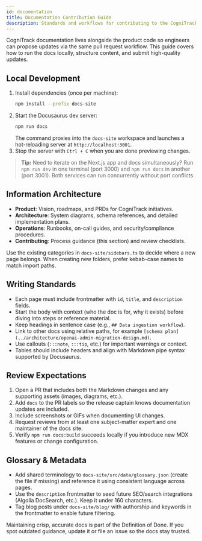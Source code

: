 ```yaml
---
id: documentation
title: Documentation Contribution Guide
description: Standards and workflows for contributing to the CogniTrack Docusaurus site.
---
```


CogniTrack documentation lives alongside the product code so engineers can propose updates via the same pull request workflow. This guide covers how to run the docs locally, structure content, and submit high-quality updates.

## Local Development

1. Install dependencies (once per machine):
   ```bash
   npm install --prefix docs-site
   ```
2. Start the Docusaurus dev server:
   ```bash
   npm run docs
   ```
   The command proxies into the `docs-site` workspace and launches a hot-reloading server at `http://localhost:3001`.
3. Stop the server with `Ctrl + C` when you are done previewing changes.

> **Tip:** Need to iterate on the Next.js app and docs simultaneously? Run `npm run dev` in one terminal (port 3000) and `npm run docs` in another (port 3001). Both services can run concurrently without port conflicts.

## Information Architecture

- **Product**: Vision, roadmaps, and PRDs for CogniTrack initiatives.
- **Architecture**: System diagrams, schema references, and detailed implementation plans.
- **Operations**: Runbooks, on-call guides, and security/compliance procedures.
- **Contributing**: Process guidance (this section) and review checklists.

Use the existing categories in `docs-site/sidebars.ts` to decide where a new page belongs. When creating new folders, prefer kebab-case names to match import paths.

## Writing Standards

- Each page must include frontmatter with `id`, `title`, and `description` fields.
- Start the body with context (who the doc is for, why it exists) before diving into steps or reference material.
- Keep headings in sentence case (e.g., `## Data ingestion workflow`).
- Link to other docs using relative paths, for example `[schema plan](../architecture/openai-admin-migration-design.md)`.
- Use callouts (`:::note`, `:::tip`, etc.) for important warnings or context.
- Tables should include headers and align with Markdown pipe syntax supported by Docusaurus.

## Review Expectations

1. Open a PR that includes both the Markdown changes and any supporting assets (images, diagrams, etc.).
2. Add `docs` to the PR labels so the release captain knows documentation updates are included.
3. Include screenshots or GIFs when documenting UI changes.
4. Request reviews from at least one subject-matter expert and one maintainer of the docs site.
5. Verify `npm run docs:build` succeeds locally if you introduce new MDX features or change configuration.

## Glossary & Metadata

- Add shared terminology to `docs-site/src/data/glossary.json` (create the file if missing) and reference it using consistent language across pages.
- Use the `description` frontmatter to seed future SEO/search integrations (Algolia DocSearch, etc.). Keep it under 160 characters.
- Tag blog posts under `docs-site/blog/` with authorship and keywords in the frontmatter to enable future filtering.

Maintaining crisp, accurate docs is part of the Definition of Done. If you spot outdated guidance, update it or file an issue so the docs stay trusted.
